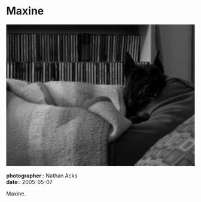 # Maxine

![A black-and-white photograph of Maxine laying on the back of my folks' loveseat in their house in Northglenn](assets/2005-05-07-maxine.webp)

**photographer**:: Nathan Acks  
**date**:: 2005-05-07

Maxine.
